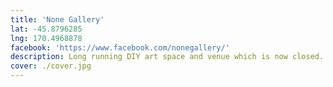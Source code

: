 ```yaml
---
title: 'None Gallery'
lat: -45.8796285
lng: 170.4968878
facebook: 'https://www.facebook.com/nonegallery/'
description: Long running DIY art space and venue which is now closed. Existed from 2003 to 2019. Now it's a ju-jitsu gym.
cover: ./cover.jpg
---
```

